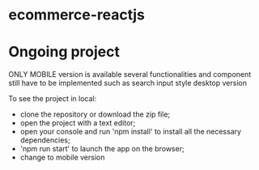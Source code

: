 # ecommerce-reactjs  
# Ongoing project

ONLY MOBILE version is available
several functionalities and component still have to be implemented such as search input style desktop version


To see the project in local:
- clone the repository or download the zip file;
- open the project with a text editor;
- open your console and run 'npm install' to install all the necessary dependencies;
- 'npm run start' to launch the app on the browser;
- change to mobile version
